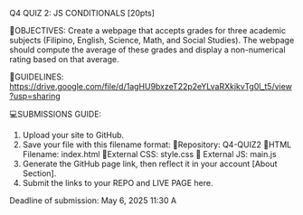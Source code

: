 Q4 QUIZ 2: JS CONDITIONALS [20pts]

🎯OBJECTIVES: 
Create a webpage that accepts grades for three academic subjects (Filipino, English, Science, Math, and Social Studies). The webpage should compute the average of these grades and display a non-numerical rating based on that average.

📝GUIDELINES: 
https://drive.google.com/file/d/1agHU9bxzeT22p2eYLvaRXkjkvTg0l_t5/view?usp=sharing

💻SUBMISSIONS GUIDE:
1. Upload your site to GitHub.
2. Save your file with this filename format:
      💜Repository: Q4-QUIZ2
      💜HTML Filename: index.html
      💜External CSS: style.css
      💜 External JS: main.js
3. Generate the GitHub page link, then reflect it in your account [About Section].
4. Submit the links to your REPO and LIVE PAGE here.

Deadline of submission: May 6, 2025 11:30 A
